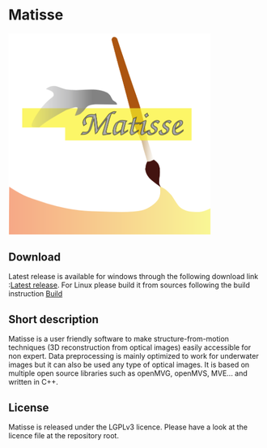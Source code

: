 Matisse
=====================================

<p align="left">
<img src="https://github.com/IfremerUnderwater/Matisse/raw/master/Src/MatisseServer/resources/ifremer-grand.png" width="400">
<p/>

## Download

Latest release is available for windows through the following download link :[Latest release](https://github.com/IfremerUnderwater/Matisse/releases).
For Linux please build it from sources following the build instruction [Build](https://github.com/IfremerUnderwater/Matisse/blob/master/BUILD.md)

## Short description

Matisse is a user friendly software to make structure-from-motion techniques (3D reconstruction from optical images) easily accessible for non expert.
Data preprocessing is mainly optimized to work for underwater images but it can also be used any type of optical images.
It is based on multiple open source libraries such as openMVG, openMVS, MVE... and written in C++.

## License 

Matisse is released under the LGPLv3 licence. Please have a look at the licence file at the repository root.